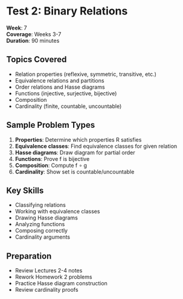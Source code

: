 # Test 2: Binary Relations

**Week**: 7  
**Coverage**: Weeks 3-7  
**Duration**: 90 minutes

## Topics Covered

- Relation properties (reflexive, symmetric, transitive, etc.)
- Equivalence relations and partitions
- Order relations and Hasse diagrams
- Functions (injective, surjective, bijective)
- Composition
- Cardinality (finite, countable, uncountable)

## Sample Problem Types

1. **Properties**: Determine which properties R satisfies
2. **Equivalence classes**: Find equivalence classes for given relation
3. **Hasse diagrams**: Draw diagram for partial order
4. **Functions**: Prove f is bijective
5. **Composition**: Compute f ∘ g
6. **Cardinality**: Show set is countable/uncountable

## Key Skills

- Classifying relations
- Working with equivalence classes
- Drawing Hasse diagrams
- Analyzing functions
- Composing correctly
- Cardinality arguments

## Preparation

- Review Lectures 2-4 notes
- Rework Homework 2 problems
- Practice Hasse diagram construction
- Review cardinality proofs
